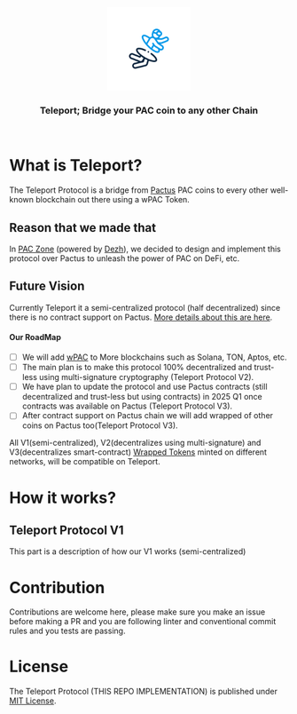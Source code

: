 <p align="center">
    <img alt="Teleport" src="./assets/teleport-transparent.png" width="150" height="150" />
</p>

<h3 align="center">
Teleport; Bridge your PAC coin to any other Chain
</h3>

<br/>

# What is Teleport?

The Teleport Protocol is a bridge from [Pactus](https://pactus.org) PAC coins to every other well-known blockchain out there using a wPAC Token.

## Reason that we made that

In [PAC Zone](https://github.com/PACZone) (powered by [Dezh](https://dezh.tech)), we decided to design and implement this protocol over Pactus to unleash the power of PAC on DeFi, etc.

## Future Vision

Currently Teleport it a semi-centralized protocol (half decentralized) since there is no contract support on Pactus. [More details about this are here](#how-it-works).

#### Our RoadMap

- [ ] We will add [wPAC](https://github.com/PACZone/TeleWrapped) to More blockchains such as Solana, TON, Aptos, etc.
- [ ] The main plan is to make this protocol 100% decentralized and trust-less using multi-signature cryptography (Teleport Protocol V2).
- [ ] We have plan to update the protocol and use Pactus contracts (still decentralized and trust-less but using contracts) in 2025 Q1 once contracts was available on Pactus (Teleport Protocol V3).
- [ ] After contract support on Pactus chain we will add wrapped of other coins on Pactus too(Teleport Protocol V3).

All V1(semi-centralized), V2(decentralizes using multi-signature) and V3(decentralizes smart-contract) [Wrapped Tokens](https://github.com/PACZone/TeleWrapped) minted on different networks, will be compatible on Teleport.

# How it works?

## Teleport Protocol V1

This part is a description of how our V1 works (semi-centralized)

<!-- TODO -->

# Contribution

Contributions are welcome here, please make sure you make an issue before making a PR and you are following linter and conventional commit rules and you tests are passing.

# License

The Teleport Protocol (THIS REPO IMPLEMENTATION) is published under [MIT License](./LICENSE).
